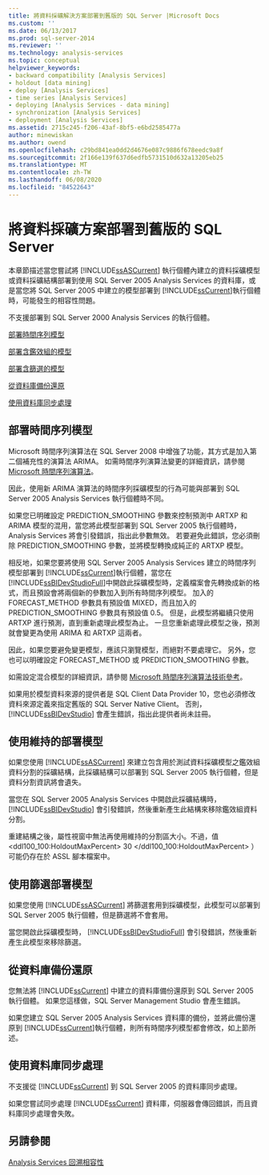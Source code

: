 ```yaml
---
title: 將資料採礦解決方案部署到舊版的 SQL Server |Microsoft Docs
ms.custom: ''
ms.date: 06/13/2017
ms.prod: sql-server-2014
ms.reviewer: ''
ms.technology: analysis-services
ms.topic: conceptual
helpviewer_keywords:
- backward compatibility [Analysis Services]
- holdout [data mining]
- deploy [Analysis Services]
- time series [Analysis Services]
- deploying [Analysis Services - data mining]
- synchronization [Analysis Services]
- deployment [Analysis Services]
ms.assetid: 2715c245-f206-43af-8bf5-e6bd2585477a
author: minewiskan
ms.author: owend
ms.openlocfilehash: c29bd841ea0dd2d4676e087c9886f678eedc9a8f
ms.sourcegitcommit: 2f166e139f637d6edfb5731510d632a13205eb25
ms.translationtype: MT
ms.contentlocale: zh-TW
ms.lasthandoff: 06/08/2020
ms.locfileid: "84522643"
---
```

# <a name="deploy-a-data-mining-solution-to-previous-versions-of-sql-server"></a>將資料採礦方案部署到舊版的 SQL Server
  本章節描述當您嘗試將 [!INCLUDE[ssASCurrent](../../includes/ssascurrent-md.md)] 執行個體內建立的資料採礦模型或資料採礦結構部署到使用 SQL Server 2005 Analysis Services 的資料庫，或是當您將 SQL Server 2005 中建立的模型部署到 [!INCLUDE[ssCurrent](../../includes/sscurrent-md.md)]執行個體時，可能發生的相容性問題。  
  
 不支援部署到 SQL Server 2000 Analysis Services 的執行個體。  
  
 [部署時間序列模型](#bkmk_TimeSeries)  
  
 [部署含鑑效組的模型](#bkmk_Holdout)  
  
 [部署含篩選的模型](#bkmk_Filter)  
  
 [從資料庫備份還原](#bkmk_Backup)  
  
 [使用資料庫同步處理](#bkmk_Synch)  
  
##  <a name="deploying-times-series-models"></a><a name="bkmk_TimeSeries"></a>部署時間序列模型  
 Microsoft 時間序列演算法在 SQL Server 2008 中增強了功能，其方式是加入第二個補充性的演算法 ARIMA。 如需時間序列演算法變更的詳細資訊，請參閱 [Microsoft 時間序列演算法](microsoft-time-series-algorithm.md)。  
  
 因此，使用新 ARIMA 演算法的時間序列採礦模型的行為可能與部署到 SQL Server 2005 Analysis Services 執行個體時不同。  
  
 如果您已明確設定 PREDICTION_SMOOTHING 參數來控制預測中 ARTXP 和 ARIMA 模型的混用，當您將此模型部署到 SQL Server 2005 執行個體時，Analysis Services 將會引發錯誤，指出此參數無效。 若要避免此錯誤，您必須刪除 PREDICTION_SMOOTHING 參數，並將模型轉換成純正的 ARTXP 模型。  
  
 相反地，如果您要將使用 SQL Server 2005 Analysis Services 建立的時間序列模型部署到 [!INCLUDE[ssCurrent](../../includes/sscurrent-md.md)]執行個體，當您在 [!INCLUDE[ssBIDevStudioFull](../../includes/ssbidevstudiofull-md.md)]中開啟此採礦模型時，定義檔案會先轉換成新的格式，而且預設會將兩個新的參數加入到所有時間序列模型。 加入的 FORECAST_METHOD 參數具有預設值 MIXED，而且加入的 PREDICTION_SMOOTHING 參數具有預設值 0.5。 但是，此模型將繼續只使用 ARTXP 進行預測，直到重新處理此模型為止。 一旦您重新處理此模型之後，預測就會變更為使用 ARIMA 和 ARTXP 這兩者。  
  
 因此，如果您要避免變更模型，應該只瀏覽模型，而絕對不要處理它。 另外，您也可以明確設定 FORECAST_METHOD 或 PREDICTION_SMOOTHING 參數。  
  
 如需設定混合模型的詳細資訊，請參閱 [Microsoft 時間序列演算法技術參考](microsoft-time-series-algorithm-technical-reference.md)。  
  
 如果用於模型資料來源的提供者是 SQL Client Data Provider 10，您也必須修改資料來源定義來指定舊版的 SQL Server Native Client。 否則， [!INCLUDE[ssBIDevStudio](../../includes/ssbidevstudio-md.md)] 會產生錯誤，指出此提供者尚未註冊。  
  
##  <a name="deploying-models-with-holdout"></a><a name="bkmk_Holdout"></a>使用維持的部署模型  
 如果您使用 [!INCLUDE[ssASCurrent](../../includes/ssascurrent-md.md)] 來建立包含用於測試資料採礦模型之鑑效組資料分割的採礦結構，此採礦結構可以部署到 SQL Server 2005 執行個體，但是資料分割資訊將會遺失。  
  
 當您在 SQL Server 2005 Analysis Services 中開啟此採礦結構時， [!INCLUDE[ssBIDevStudio](../../includes/ssbidevstudio-md.md)] 會引發錯誤，然後重新產生此結構來移除鑑效組資料分割。  
  
 重建結構之後，屬性視窗中無法再使用維持的分割區大小。不過，值 \<ddl100_100:HoldoutMaxPercent> 30 \</ddl100_100:HoldoutMaxPercent> ）可能仍存在於 ASSL 腳本檔案中。  
  
##  <a name="deploying-models-with-filters"></a><a name="bkmk_Filter"></a>使用篩選部署模型  
 如果您使用 [!INCLUDE[ssASCurrent](../../includes/ssascurrent-md.md)] 將篩選套用到採礦模型，此模型可以部署到 SQL Server 2005 執行個體，但是篩選將不會套用。  
  
 當您開啟此採礦模型時， [!INCLUDE[ssBIDevStudioFull](../../includes/ssbidevstudiofull-md.md)] 會引發錯誤，然後重新產生此模型來移除篩選。  
  
##  <a name="restoring-from-database-backups"></a><a name="bkmk_Backup"></a>從資料庫備份還原  
 您無法將 [!INCLUDE[ssCurrent](../../includes/sscurrent-md.md)] 中建立的資料庫備份還原到 SQL Server 2005 執行個體。 如果您這樣做，SQL Server Management Studio 會產生錯誤。  
  
 如果您建立 SQL Server 2005 Analysis Services 資料庫的備份，並將此備份還原到 [!INCLUDE[ssCurrent](../../includes/sscurrent-md.md)]執行個體，則所有時間序列模型都會修改，如上節所述。  
  
##  <a name="using-database-synchronization"></a><a name="bkmk_Synch"></a>使用資料庫同步處理  
 不支援從 [!INCLUDE[ssCurrent](../../includes/sscurrent-md.md)] 到 SQL Server 2005 的資料庫同步處理。  
  
 如果您嘗試同步處理 [!INCLUDE[ssCurrent](../../includes/sscurrent-md.md)] 資料庫，伺服器會傳回錯誤，而且資料庫同步處理會失敗。  
  
## <a name="see-also"></a>另請參閱  
 [Analysis Services 回溯相容性](../analysis-services-backward-compatibility.md)  
  
  
